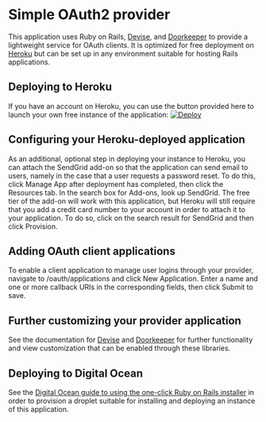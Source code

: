 # Simple OAuth2 provider

This application uses Ruby on Rails, [Devise](https://github.com/plataformatec/devise), and [Doorkeeper](https://github.com/doorkeeper-gem/doorkeeper) to provide a lightweight service for OAuth clients. It is optimized for free deployment on [Heroku](https://heroku.com) but can be set up in any environment suitable for hosting Rails applications.

## Deploying to Heroku
If you have an account on Heroku, you can use the button provided here to launch your own free instance of the application:
[![Deploy](https://www.herokucdn.com/deploy/button.svg)](https://heroku.com/deploy)

## Configuring your Heroku-deployed application
As an additional, optional step in deploying your instance to Heroku, you can attach the SendGrid add-on so that the application can send email to users, namely in the case that a user requests a password reset. To do this, click Manage App after deployment has completed, then click the Resources tab. In the search box for Add-ons, look up SendGrid. The free tier of the add-on will work with this application, but Heroku will still require that you add a credit card number to your account in order to attach it to your application. To do so, click on the search result for SendGrid and then click Provision.

## Adding OAuth client applications
To enable a client application to manage user logins through your provider, navigate to <your-application-url>/oauth/applications and click New Application. Enter a name and one or more callback URIs in the corresponding fields, then click Submit to save.

## Further customizing your provider application
See the documentation for [Devise](https://github.com/plataformatec/devise) and [Doorkeeper](https://github.com/doorkeeper-gem/doorkeeper) for further functionality and view customization that can be enabled through these libraries.

## Deploying to Digital Ocean
See the [Digital Ocean guide to using the one-click Ruby on Rails installer](https://www.digitalocean.com/community/tutorials/how-to-use-the-ruby-on-rails-one-click-application-on-digitalocean) in order to provision a droplet suitable for installing and deploying an instance of this application.
